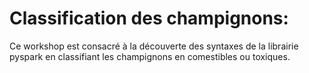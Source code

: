  # Classification des champignons:
 Ce workshop est consacré à la découverte des syntaxes de la librairie pyspark en classifiant les champignons en comestibles ou toxiques.
 
